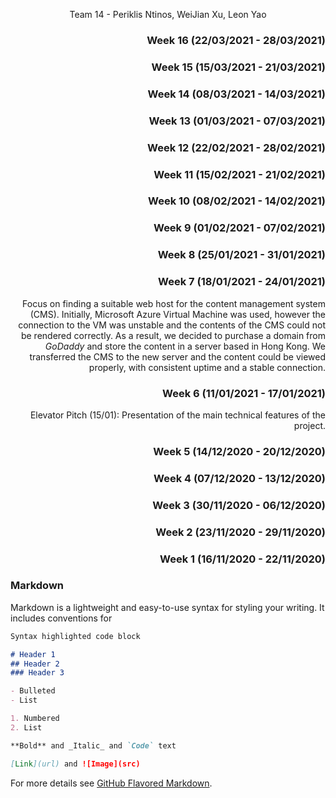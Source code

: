 <p style="text-align: center;">Team 14 - Periklis Ntinos, WeiJian Xu, Leon Yao</p>

<div style="text-align: right">

### Week 16 (22/03/2021 - 28/03/2021)

### Week 15 (15/03/2021 - 21/03/2021)

### Week 14 (08/03/2021 - 14/03/2021)

### Week 13 (01/03/2021 - 07/03/2021)

### Week 12 (22/02/2021 - 28/02/2021)

### Week 11 (15/02/2021 - 21/02/2021)

### Week 10 (08/02/2021 - 14/02/2021)

### Week 9 (01/02/2021 - 07/02/2021)

### Week 8 (25/01/2021 - 31/01/2021)

### Week 7 (18/01/2021 - 24/01/2021)
Focus on finding a suitable web host for the content management system (CMS). Initially, Microsoft Azure Virtual Machine was used, 
however the connection to the VM was unstable and the contents of the CMS could not be rendered correctly. As a result, we decided 
to purchase a domain from _GoDaddy_ and store the content in a server based in Hong Kong. We transferred the CMS to the new server 
and the content could be viewed properly, with consistent uptime and a stable connection.


### Week 6 (11/01/2021 - 17/01/2021)
Elevator Pitch (15/01): Presentation of the main technical features of the project.


### Week 5 (14/12/2020 - 20/12/2020)

### Week 4 (07/12/2020 - 13/12/2020)

### Week 3 (30/11/2020 - 06/12/2020)

### Week 2 (23/11/2020 - 29/11/2020)

### Week 1 (16/11/2020 - 22/11/2020)

</div>

### Markdown

Markdown is a lightweight and easy-to-use syntax for styling your writing. It includes conventions for

```markdown
Syntax highlighted code block

# Header 1
## Header 2
### Header 3

- Bulleted
- List

1. Numbered
2. List

**Bold** and _Italic_ and `Code` text

[Link](url) and ![Image](src)
```

For more details see [GitHub Flavored Markdown](https://guides.github.com/features/mastering-markdown/).
